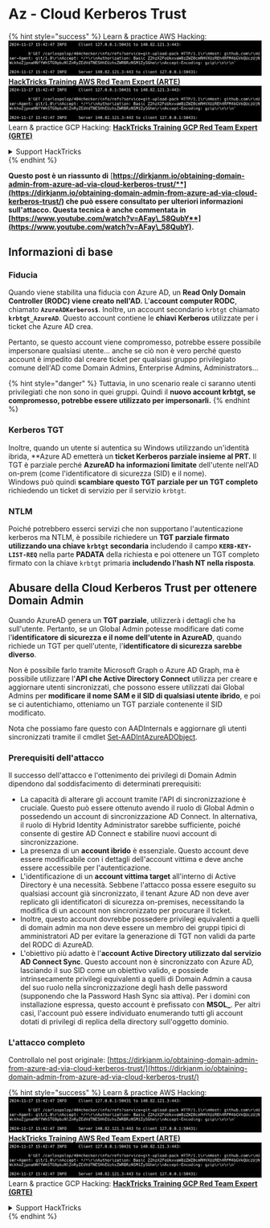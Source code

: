 # Az - Cloud Kerberos Trust

{% hint style="success" %}
Learn & practice AWS Hacking:<img src="../../../../.gitbook/assets/image (1).png" alt="" data-size="line">[**HackTricks Training AWS Red Team Expert (ARTE)**](https://training.hacktricks.xyz/courses/arte)<img src="../../../../.gitbook/assets/image (1).png" alt="" data-size="line">\
Learn & practice GCP Hacking: <img src="../../../../.gitbook/assets/image (2).png" alt="" data-size="line">[**HackTricks Training GCP Red Team Expert (GRTE)**<img src="../../../../.gitbook/assets/image (2).png" alt="" data-size="line">](https://training.hacktricks.xyz/courses/grte)

<details>

<summary>Support HackTricks</summary>

* Check the [**subscription plans**](https://github.com/sponsors/carlospolop)!
* **Join the** 💬 [**Discord group**](https://discord.gg/hRep4RUj7f) or the [**telegram group**](https://t.me/peass) or **follow** us on **Twitter** 🐦 [**@hacktricks\_live**](https://twitter.com/hacktricks\_live)**.**
* **Share hacking tricks by submitting PRs to the** [**HackTricks**](https://github.com/carlospolop/hacktricks) and [**HackTricks Cloud**](https://github.com/carlospolop/hacktricks-cloud) github repos.

</details>
{% endhint %}

**Questo post è un riassunto di** [**https://dirkjanm.io/obtaining-domain-admin-from-azure-ad-via-cloud-kerberos-trust/**](https://dirkjanm.io/obtaining-domain-admin-from-azure-ad-via-cloud-kerberos-trust/) **che può essere consultato per ulteriori informazioni sull'attacco. Questa tecnica è anche commentata in** [**https://www.youtube.com/watch?v=AFay\_58QubY**](https://www.youtube.com/watch?v=AFay\_58QubY)**.**

## Informazioni di base

### Fiducia

Quando viene stabilita una fiducia con Azure AD, un **Read Only Domain Controller (RODC) viene creato nell'AD.** L'**account computer RODC**, chiamato **`AzureADKerberos$`**. Inoltre, un account secondario `krbtgt` chiamato **`krbtgt_AzureAD`**. Questo account contiene le **chiavi Kerberos** utilizzate per i ticket che Azure AD crea.

Pertanto, se questo account viene compromesso, potrebbe essere possibile impersonare qualsiasi utente... anche se ciò non è vero perché questo account è impedito dal creare ticket per qualsiasi gruppo privilegiato comune dell'AD come Domain Admins, Enterprise Admins, Administrators...

{% hint style="danger" %}
Tuttavia, in uno scenario reale ci saranno utenti privilegiati che non sono in quei gruppi. Quindi il **nuovo account krbtgt, se compromesso, potrebbe essere utilizzato per impersonarli.**
{% endhint %}

### Kerberos TGT

Inoltre, quando un utente si autentica su Windows utilizzando un'identità ibrida, **Azure AD emetterà un **ticket Kerberos parziale insieme al PRT.** Il TGT è parziale perché **AzureAD ha informazioni limitate** dell'utente nell'AD on-prem (come l'identificatore di sicurezza (SID) e il nome).\
Windows può quindi **scambiare questo TGT parziale per un TGT completo** richiedendo un ticket di servizio per il servizio `krbtgt`.

### NTLM

Poiché potrebbero esserci servizi che non supportano l'autenticazione kerberos ma NTLM, è possibile richiedere un **TGT parziale firmato utilizzando una chiave `krbtgt` secondaria** includendo il campo **`KERB-KEY-LIST-REQ`** nella parte **PADATA** della richiesta e poi ottenere un TGT completo firmato con la chiave `krbtgt` primaria **includendo l'hash NT nella risposta**.

## Abusare della Cloud Kerberos Trust per ottenere Domain Admin <a href="#abusing-cloud-kerberos-trust-to-obtain-domain-admin" id="abusing-cloud-kerberos-trust-to-obtain-domain-admin"></a>

Quando AzureAD genera un **TGT parziale**, utilizzerà i dettagli che ha sull'utente. Pertanto, se un Global Admin potesse modificare dati come l'**identificatore di sicurezza e il nome dell'utente in AzureAD**, quando richiede un TGT per quell'utente, l'**identificatore di sicurezza sarebbe diverso**.

Non è possibile farlo tramite Microsoft Graph o Azure AD Graph, ma è possibile utilizzare l'**API che Active Directory Connect** utilizza per creare e aggiornare utenti sincronizzati, che possono essere utilizzati dai Global Admins per **modificare il nome SAM e il SID di qualsiasi utente ibrido**, e poi se ci autentichiamo, otteniamo un TGT parziale contenente il SID modificato.

Nota che possiamo fare questo con AADInternals e aggiornare gli utenti sincronizzati tramite il cmdlet [Set-AADIntAzureADObject](https://aadinternals.com/aadinternals/#set-aadintazureadobject-a).

### Prerequisiti dell'attacco <a href="#attack-prerequisites" id="attack-prerequisites"></a>

Il successo dell'attacco e l'ottenimento dei privilegi di Domain Admin dipendono dal soddisfacimento di determinati prerequisiti:

* La capacità di alterare gli account tramite l'API di sincronizzazione è cruciale. Questo può essere ottenuto avendo il ruolo di Global Admin o possedendo un account di sincronizzazione AD Connect. In alternativa, il ruolo di Hybrid Identity Administrator sarebbe sufficiente, poiché consente di gestire AD Connect e stabilire nuovi account di sincronizzazione.
* La presenza di un **account ibrido** è essenziale. Questo account deve essere modificabile con i dettagli dell'account vittima e deve anche essere accessibile per l'autenticazione.
* L'identificazione di un **account vittima target** all'interno di Active Directory è una necessità. Sebbene l'attacco possa essere eseguito su qualsiasi account già sincronizzato, il tenant Azure AD non deve aver replicato gli identificatori di sicurezza on-premises, necessitando la modifica di un account non sincronizzato per procurare il ticket.
* Inoltre, questo account dovrebbe possedere privilegi equivalenti a quelli di domain admin ma non deve essere un membro dei gruppi tipici di amministratori AD per evitare la generazione di TGT non validi da parte del RODC di AzureAD.
* L'obiettivo più adatto è l'**account Active Directory utilizzato dal servizio AD Connect Sync**. Questo account non è sincronizzato con Azure AD, lasciando il suo SID come un obiettivo valido, e possiede intrinsecamente privilegi equivalenti a quelli di Domain Admin a causa del suo ruolo nella sincronizzazione degli hash delle password (supponendo che la Password Hash Sync sia attiva). Per i domini con installazione espressa, questo account è prefissato con **MSOL\_**. Per altri casi, l'account può essere individuato enumerando tutti gli account dotati di privilegi di replica della directory sull'oggetto dominio.

### L'attacco completo <a href="#the-full-attack" id="the-full-attack"></a>

Controllalo nel post originale: [https://dirkjanm.io/obtaining-domain-admin-from-azure-ad-via-cloud-kerberos-trust/](https://dirkjanm.io/obtaining-domain-admin-from-azure-ad-via-cloud-kerberos-trust/)

{% hint style="success" %}
Learn & practice AWS Hacking:<img src="../../../../.gitbook/assets/image (1).png" alt="" data-size="line">[**HackTricks Training AWS Red Team Expert (ARTE)**](https://training.hacktricks.xyz/courses/arte)<img src="../../../../.gitbook/assets/image (1).png" alt="" data-size="line">\
Learn & practice GCP Hacking: <img src="../../../../.gitbook/assets/image (2).png" alt="" data-size="line">[**HackTricks Training GCP Red Team Expert (GRTE)**<img src="../../../../.gitbook/assets/image (2).png" alt="" data-size="line">](https://training.hacktricks.xyz/courses/grte)

<details>

<summary>Support HackTricks</summary>

* Check the [**subscription plans**](https://github.com/sponsors/carlospolop)!
* **Join the** 💬 [**Discord group**](https://discord.gg/hRep4RUj7f) or the [**telegram group**](https://t.me/peass) or **follow** us on **Twitter** 🐦 [**@hacktricks\_live**](https://twitter.com/hacktricks\_live)**.**
* **Share hacking tricks by submitting PRs to the** [**HackTricks**](https://github.com/carlospolop/hacktricks) and [**HackTricks Cloud**](https://github.com/carlospolop/hacktricks-cloud) github repos.

</details>
{% endhint %}
